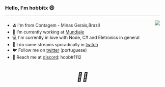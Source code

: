 ### Hello, I'm hobbitx 😄
---
<a href="https://www.linkedin.com/in/robert-cristiam/">
<img align="right" src="https://github-readme-stats.vercel.app/api/top-langs/?username=hobbitx" />
</a>

- ⛳ I'm from Contagem - Minas Gerais,Brazil
- 🔨 I’m currently working at [Mundiale](https://www.mundiale.com.br/)
- 💻 I'm currently in love with Node, C# and Eletronics in general
- 🎥 I do some streams sporadically in [twitch](https://www.twitch.tv/pugdx)
- 🐦 Follow me on [twitter](https://twitter.com/Hobbit_XK) (portuguese)
- 💬 Reach me at [discord](https://discord.gg/7kf8b7MdZR): hoob#1112

<h1 align='center'><i>✊🏿</i></h1>
